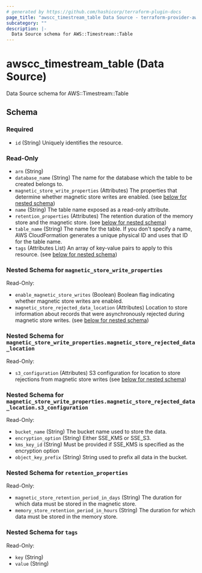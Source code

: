 ```yaml
---
# generated by https://github.com/hashicorp/terraform-plugin-docs
page_title: "awscc_timestream_table Data Source - terraform-provider-awscc"
subcategory: ""
description: |-
  Data Source schema for AWS::Timestream::Table
---
```


# awscc_timestream_table (Data Source)

Data Source schema for AWS::Timestream::Table



<!-- schema generated by tfplugindocs -->
## Schema

### Required

- `id` (String) Uniquely identifies the resource.

### Read-Only

- `arn` (String)
- `database_name` (String) The name for the database which the table to be created belongs to.
- `magnetic_store_write_properties` (Attributes) The properties that determine whether magnetic store writes are enabled. (see [below for nested schema](#nestedatt--magnetic_store_write_properties))
- `name` (String) The table name exposed as a read-only attribute.
- `retention_properties` (Attributes) The retention duration of the memory store and the magnetic store. (see [below for nested schema](#nestedatt--retention_properties))
- `table_name` (String) The name for the table. If you don't specify a name, AWS CloudFormation generates a unique physical ID and uses that ID for the table name.
- `tags` (Attributes List) An array of key-value pairs to apply to this resource. (see [below for nested schema](#nestedatt--tags))

<a id="nestedatt--magnetic_store_write_properties"></a>
### Nested Schema for `magnetic_store_write_properties`

Read-Only:

- `enable_magnetic_store_writes` (Boolean) Boolean flag indicating whether magnetic store writes are enabled.
- `magnetic_store_rejected_data_location` (Attributes) Location to store information about records that were asynchronously rejected during magnetic store writes. (see [below for nested schema](#nestedatt--magnetic_store_write_properties--magnetic_store_rejected_data_location))

<a id="nestedatt--magnetic_store_write_properties--magnetic_store_rejected_data_location"></a>
### Nested Schema for `magnetic_store_write_properties.magnetic_store_rejected_data_location`

Read-Only:

- `s3_configuration` (Attributes) S3 configuration for location to store rejections from magnetic store writes (see [below for nested schema](#nestedatt--magnetic_store_write_properties--magnetic_store_rejected_data_location--s3_configuration))

<a id="nestedatt--magnetic_store_write_properties--magnetic_store_rejected_data_location--s3_configuration"></a>
### Nested Schema for `magnetic_store_write_properties.magnetic_store_rejected_data_location.s3_configuration`

Read-Only:

- `bucket_name` (String) The bucket name used to store the data.
- `encryption_option` (String) Either SSE_KMS or SSE_S3.
- `kms_key_id` (String) Must be provided if SSE_KMS is specified as the encryption option
- `object_key_prefix` (String) String used to prefix all data in the bucket.




<a id="nestedatt--retention_properties"></a>
### Nested Schema for `retention_properties`

Read-Only:

- `magnetic_store_retention_period_in_days` (String) The duration for which data must be stored in the magnetic store.
- `memory_store_retention_period_in_hours` (String) The duration for which data must be stored in the memory store.


<a id="nestedatt--tags"></a>
### Nested Schema for `tags`

Read-Only:

- `key` (String)
- `value` (String)


